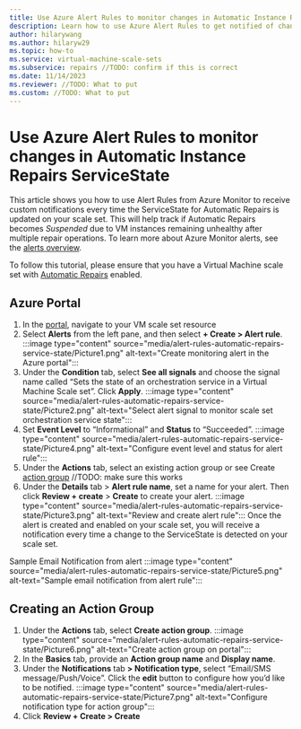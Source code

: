 ```yaml
---
title: Use Azure Alert Rules to monitor changes in Automatic Instance Repairs ServiceState
description: Learn how to use Azure Alert Rules to get notified of changes to Automatic Instance Repairs ServiceState.
author: hilarywang
ms.author: hilaryw29
ms.topic: how-to
ms.service: virtual-machine-scale-sets
ms.subservice: repairs //TODO: confirm if this is correct
ms.date: 11/14/2023
ms.reviewer: //TODO: What to put
ms.custom: //TODO: What to put
---
```


# Use Azure Alert Rules to monitor changes in Automatic Instance Repairs ServiceState

This article shows you how to use Alert Rules from Azure Monitor to receive custom notifications every time the ServiceState for Automatic Repairs is updated on your scale set. This will help track if Automatic Repairs becomes _Suspended_ due to VM instances remaining unhealthy after multiple repair operations. To learn more about Azure Monitor alerts, see the [alerts overview](https://learn.microsoft.com/en-us/azure/azure-monitor/alerts/alerts-overview). 

To follow this tutorial, please ensure that you have a Virtual Machine scale set with [Automatic Repairs](./virtual-machine-scale-sets-automatic-instance-repairs.md) enabled.

## Azure Portal
1.	In the [portal](https://portal.azure.com/), navigate to your VM scale set resource
2.	Select **Alerts** from the left pane, and then select **+ Create > Alert rule**. :::image type="content" source="media/alert-rules-automatic-repairs-service-state/Picture1.png" alt-text="Create monitoring alert in the Azure portal":::
3.	Under the **Condition** tab, select **See all signals** and choose the signal name called “Sets the state of an orchestration service in a Virtual Machine Scale set”. Click **Apply**. :::image type="content" source="media/alert-rules-automatic-repairs-service-state/Picture2.png" alt-text="Select alert signal to monitor scale set orchestration service state":::
4.	Set **Event Level** to “Informational” and **Status** to “Succeeded”. :::image type="content" source="media/alert-rules-automatic-repairs-service-state/Picture4.png" alt-text="Configure event level and status for alert rule":::
5.	Under the **Actions** tab, select an existing action group or see Create [action group](#create-action-group) //TODO: make sure this works
6.	Under the **Details** tab > **Alert rule name**, set a name for your alert. Then click **Review + create** > **Create** to create your alert.
:::image type="content" source="media/alert-rules-automatic-repairs-service-state/Picture3.png" alt-text="Review and create alert rule":::
Once the alert is created and enabled on your scale set, you will receive a notification every time a change to the ServiceState is detected on your scale set.

Sample Email Notification from alert
:::image type="content" source="media/alert-rules-automatic-repairs-service-state/Picture5.png" alt-text="Sample email notification from alert rule":::

## Creating an Action Group
1. Under the **Actions** tab, select **Create action group**.
:::image type="content" source="media/alert-rules-automatic-repairs-service-state/Picture6.png" alt-text="Create action group on portal":::
2. In the **Basics** tab, provide an **Action group name** and **Display name**.
3. Under the **Notifications** tab **> Notification type**, select “Email/SMS message/Push/Voice”. Click the **edit** button to configure how you’d like to be notified.
:::image type="content" source="media/alert-rules-automatic-repairs-service-state/Picture7.png" alt-text="Configure notification type for action group":::
4. Click **Review + Create > Create**
